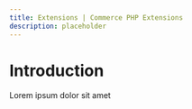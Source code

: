 ```yaml
---
title: Extensions | Commerce PHP Extensions
description: placeholder 
---
```


# Introduction

Lorem ipsum dolor sit amet
